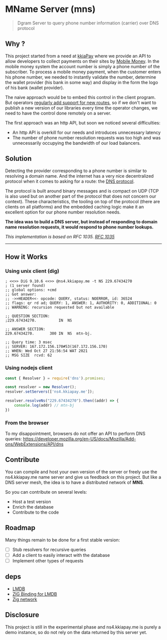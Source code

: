 # MName Server (mns)
> Dgram Server to query phone number information (carrier) over DNS protocol

## Why ?
  This project started from a need at [kkiaPay](https://kkiapay.me/) where we provide an API to allow developers to collect payments on their sites by [Mobile Money](https://www.gsma.com/mobilefordevelopment/wp-content/uploads/2021/03/GSMA_State-of-the-Industry-Report-on-Mobile-Money-2021_Full-report.pdf). In the mobile money system the account number is simply a phone number of the subscriber.
  To process a mobile money payment, when the customer enters his phone number, we needed to instantly validate the number, determine the wallet provider (his bank in some way) and display in the form the logo of his bank (wallet provider). 

  The naive approach would be to embed this control in the client program. But operators [regularly add support for new routes](https://www.facebook.com/mtnbeninofficiel/photos/bonne-nouvelle-familleapr%C3%A8s-le-51-la-famille-sagrandit-avec-le-5%EF%B8%8F%E2%83%A32%EF%B8%8F%E2%83%A3-le-nouveau/3731244666939433/), so if we don't want to publish a new version of our libraries every time the operator changes, we need to have the control done remotely on a server.

  The first approach was an http API, but soon we noticed several difficulties:

  - An http API is overkill for our needs and introduces unnecessary latency
  - The number of phone number resolution requests was too high and was unnecessarily occupying the bandwidth of our load balancers.

## Solution 

Detecting the provider corresponding to a phone number is similar to resolving a domain name. And the internet has a very nice decentralized protocol when it comes to asking for a route: the [DNS protocol](https://en.wikipedia.org/wiki/Domain_Name_System).

The protocol is built around binary messages and is compact on UDP (TCP is also used but on another part of the protocol that does not concern our context). These characteristics, the tooling on top of the protocol (there are clients on all platforms) and the embedded caching logic make it an excellent option for our phone number resolution needs. 

**The idea was to build a DNS server, but instead of responding to domain name resolution requests, it would respond to phone number lookups.**

*This implementation is based on RFC 1035. [RFC 1035](https://datatracker.ietf.org/doc/html/rfc1035)*


---
## How it Works 

### Using unix client (dig)
```
; <<>> DiG 9.10.6 <<>> @ns4.kkiapay.me -t NS 229.67434270
; (1 server found)
;; global options: +cmd
;; Got answer:
;; ->>HEADER<<- opcode: QUERY, status: NOERROR, id: 36524
;; flags: qr rd ad; QUERY: 1, ANSWER: 1, AUTHORITY: 0, ADDITIONAL: 0
;; WARNING: recursion requested but not available

;; QUESTION SECTION:
;229.67434270.			IN	NS

;; ANSWER SECTION:
229.67434270.		300	IN	NS	mtn-bj.

;; Query time: 3 msec
;; SERVER: 167.172.156.170#53(167.172.156.170)
;; WHEN: Wed Oct 27 21:56:54 WAT 2021
;; MSG SIZE  rcvd: 62

```

### Using nodejs client
```js
const { Resolver } = require('dns').promises;

const resolver = new Resolver();
resolver.setServers(['ns4.kkiapay.me']);

resolver.resolveNs("229.67434270").then((addr) => {
    console.log(addr) // mtn-bj
})
```
### From the browser

To my disappointment, browsers do not offer an API to perform DNS queries: 
https://developer.mozilla.org/en-US/docs/Mozilla/Add-ons/WebExtensions/API/dns


## Contribute

You can compile and host your own version of the server or freely use the ns4.kkiapay.me name server and give us feedback on this project. 
 But like a DNS server mesh, the idea is to have a distributed network of **MNS**. 

 So you can contribute on several levels:
 - Host a test version
 - Enrich the database 
 - Contribute to the code

## Roadmap

Many things remain to be done for a first stable version: 
- [ ] Stub resolvers for recursive queries 
- [ ] Add a client to easily interact with the database 
- [ ] Implement other types of requests 

## deps
 - [LMDB](http://www.lmdb.tech/doc/)
 - [ZIG Binding for LMDB](https://github.com/lithdew/lmdb-zig)
 - [Zig network](https://github.com/MasterQ32/zig-network)
## Disclosure
 This project is still in the experimental phase and ns4.kkiapay.me is purely a demo instance, so do not rely on the data returned by this server yet. 
